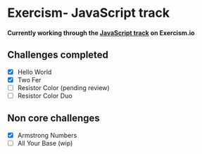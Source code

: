 # Exercism- JavaScript track

#### Currently working through the [JavaScript track](https://exercism.io/my/tracks/javascript) on Exercism.io

## Challenges completed
- [x] Hello World
- [x] Two Fer
- [ ] Resistor Color (pending review)
- [ ] Resistor Color Duo

## Non core challenges
- [x] Armstrong Numbers
- [ ] All Your Base (wip)
